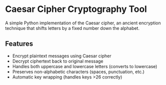 # Caesar Cipher Cryptography Tool

A simple Python implementation of the Caesar cipher, an ancient encryption technique that shifts letters by a fixed number down the alphabet.

## Features

- Encrypt plaintext messages using Caesar cipher
- Decrypt ciphertext back to original message
- Handles both uppercase and lowercase letters (converts to lowercase)
- Preserves non-alphabetic characters (spaces, punctuation, etc.)
- Automatic key wrapping (handles keys >26 correctly)

